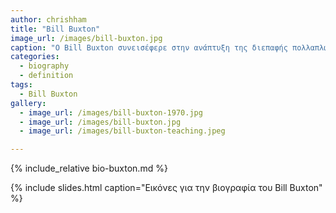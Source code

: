 ```yaml
---
author: chrishham
title: "Bill Buxton"
image_url: /images/bill-buxton.jpg
caption: "Ο Bill Buxton συνεισέφερε στην ανάπτυξη της διεπαφής πολλαπλών σημείων (multi-touch interface) ,όπως το trackpad σε ένα laptop και η πλήρως αλληλεπιδραστική οθόνη στα iPads και σε άλλα tablet."
categories:
  - biography
  - definition
tags:
  - Bill Buxton
gallery:
  - image_url: /images/bill-buxton-1970.jpg
  - image_url: /images/bill-buxton.jpg
  - image_url: /images/bill-buxton-teaching.jpeg

---
```


{% include_relative bio-buxton.md %}

{% include slides.html caption="Εικόνες για την βιογραφία του Bill Buxton" %}

